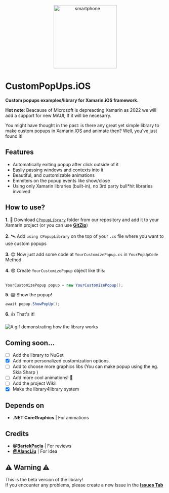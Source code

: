 <p align="center">
  <img width="199" height="199" src="https://i.imgur.com/32FqQY0.png" alt="smartphone">
</p>

# CustomPopUps.iOS

**Custom popups examples/library for Xamarin.iOS framework.**

**Hot note**:
Beacause of Microsoft is depreacting Xamarin as 2022
we will add a support for new MAUI, If it will be necesarry.

You might have thought in the past: is there any great yet simple library to make custom popups in Xamarin.IOS and animate then? Well, you've just found it!

## Features 

- Automatically exiting popup after click outside of it
- Easliy passing windows and contexts into it
- Beautiful, and customizable animations
- Emmiters on the popup events like show/close
- Using only Xamarin libraries (built-in), no 3rd party bull*hit libraries involved

## How to use?

**1.** 🚀 Download <a target="_blank" href="https://github.com/Mondonno/CustomPopUps.iOS/blob/master/CPopUpLibrary/Downloads/CPopupLibraryDEMO.iOS.zip?raw=true">`CPopupLibrary`</a> folder from our repository and add it to your Xamarin project (or you can use [**GitZip**](http://kinolien.github.io/gitzip/))<br><br>
**2.** 🛰 Add `using CPopupLibrary` on the top of your `.cs` file where you want to use custom popups<br><br>
**3.** 😍 Now just add some code at `YourCustomizePopup.cs` in `YourPopUpCode` Method<br><br>
**4.** 😎 Create `YourCustomizePopup` object like this:<br><br>

```csharp
YourCustomizePopup popup = new YourCustomizePopup();
```

**5.** 😱 Show the popup!<br>

```csharp
await popup.ShowPopUp();
```

**6.** 👍 That's it!<br><br>
![A gif demonstrating how the library works](https://i.imgur.com/tpLGIic.gif)

## Coming soon...

- [ ] Add the library to NuGet
- [x] Add more personalized customization options.
- [ ] Add to choose more graphics libs (You can make popup using the eg. Skia Sharp )
- [ ] Add more cool animations! 🎉
- [ ] Add the project Wiki!
- [x] Make the library4library system

## Depends on

- **.NET CoreGraphics** | For animations<br>

## Credits

- [**@BartekPacia**](https://github.com/bartekpacia) | For reviews
- [**@AlancLiu**](https://stackoverflow.com/users/6228063/alanc-liu) | For Idea

## ⚠️ Warning ⚠️

This is the beta version of the library!<br>
If you encounter any problems, please create a new Issue in the [**Issues Tab**](https://github.com/Mondonno/CustomPopUps.iOS/issues)
